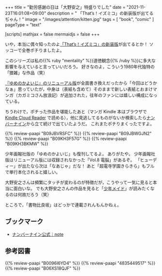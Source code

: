 +++
title = "勤労感謝の日は「大野安之」特盛りでした"
date =  "2021-11-23T16:01:08+09:00"
description = " 「That’s！イズミコ」の新装版が出てるぢゃん！"
image = "/images/attention/kitten.jpg"
tags = [ "book", "comic" ]
pageType = "text"

[scripts]
  mathjax = false
  mermaidjs = false
+++

いや，本当に偶々知ったのよ[「That’s！イズミコ」の新装版](https://www.amazon.co.jp/dp/B09K63J3Z3 "That’s！イズミコ【新装版】 (全6巻) Kindle版")が出てるとか！
ソッコーで全巻ポチりましたよ。

このシリーズは私の{{% ruby "mentality" %}}道徳観念{{% /ruby %}}に多大な影響を与えていると言っていいだろう。
好きなのよ，こういう1980年代独特の「猥雑」な作品（笑）

[『ゆめのかよいじ』のリニューアル版](https://www.amazon.co.jp/dp/B0096I6YD4?tag=baldandersinf-22&linkCode=ogi&th=1&psc=1 "ゆめのかよいじ (ニュータイプ100%コミックス) | 大野 安之 | 少年マンガ | Kindleストア | Amazon")が全面書き換えだったから「今回はどうかなぁ」思っていたが，中身は（表紙も含めて）そのままで新しい表紙とおまけマンガ（カガミコさん放浪記）が追加された，往年のファンには嬉しい構成になっている。

ちうわけで，ポチった作品を堪能したあと（マンガ Kindle 本はブラウザで [Kindle Cloud Reader](https://read.amazon.co.jp/) で読める），他に見逃してるものがないか検索したら[ナンバーナイン](https://corp.no9.co.jp/)から立て続けで出ていたようだ。
これまたポチりまくったですよ。

{{% review-paapi "B09JBVRSFC" %}} <!-- That’s！イズミコ【新装版】 -->
{{% review-paapi "B09JBWGJN2" %}} <!-- イズミコ おかわり【新装版】 -->
{{% review-paapi "B09KH3F57G" %}} <!-- 精霊伝説ヒューディー【新装版】 -->
{{% review-paapi "B09KH3BKMW" %}} <!-- ゆめのかよいじ（少年画報社版） -->

少年画報社版の「ゆめのかよいじ」も復刊してるよ。
ありがたや。
少年画報社版はリニューアル版には収録されなかった「Vol.8 電脳」があるぞ。
「ヒューディー」が出たなら次は「なあじゃ」だな！ あと「超電寺学園きらきら」もフルで単行本化されると嬉しい。

大野安之さんは頻繁にタッチが変わるのが特徴だが，こうやって一気に見ると本当に面白いな。
でも大野安之さんの作品を見ると「[少年メイド](https://www.amazon.co.jp/dp/B074CH3Z69 "少年メイド (全10巻) Kindle版")」が読みたくなるのは何故だろう（笑）

ところで，「書物比良坂」はどっかで連載されんもんかねぇ。

## ブックマーク

- [ナンバーナイン公式｜note](https://note.com/no9media)

## 参考図書

{{% review-paapi "B0096I6YD4" %}} <!-- ゆめのかよいじ -->
{{% review-paapi "4835449517" %}} <!-- That's! イズミコ ベスト -->
{{% review-paapi "B06XS18QJF" %}} <!-- 少年メイド10 -->
